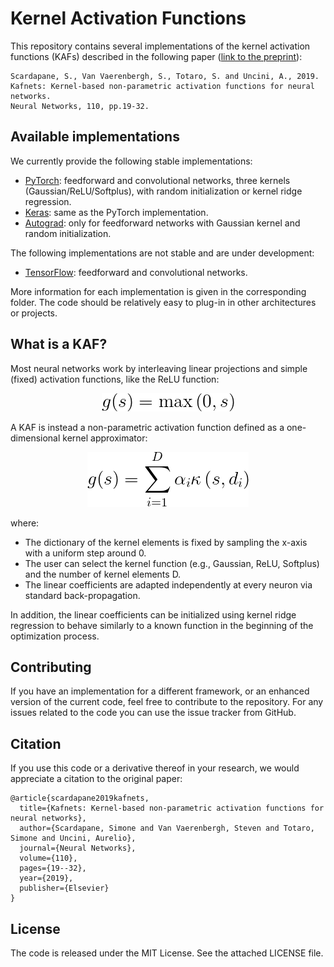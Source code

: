 # Kernel Activation Functions

This repository contains several implementations of the kernel activation functions (KAFs) described in the following paper ([link to the preprint](https://arxiv.org/abs/1707.04035)):
	
	Scardapane, S., Van Vaerenbergh, S., Totaro, S. and Uncini, A., 2019. 
	Kafnets: Kernel-based non-parametric activation functions for neural networks. 
	Neural Networks, 110, pp.19-32.
	
## Available implementations

We currently provide the following stable implementations:

* [PyTorch](/pytorch): feedforward and convolutional networks, three kernels (Gaussian/ReLU/Softplus), with random initialization or kernel ridge regression.
* [Keras](/keras): same as the PyTorch implementation.
* [Autograd](/autograd): only for feedforward networks with Gaussian kernel and random initialization.

The following implementations are not stable and are under development:

* [TensorFlow](/tensorflow/): feedforward and convolutional networks.
	
More information for each implementation is given in the corresponding folder. The code should be relatively easy to plug-in in other architectures or projects.

## What is a KAF?

Most neural networks work by interleaving linear projections and simple (fixed) activation functions, like the ReLU function:

<p align="center">
<img src="eq1.png" />
</p>

A KAF is instead a non-parametric activation function defined as a one-dimensional kernel approximator:

<p align="center">
<img src="eq2.png" />
</p>

where:

* The dictionary of the kernel elements is fixed by sampling the x-axis with a uniform step around 0.
* The user can select the kernel function (e.g., Gaussian, ReLU, Softplus) and the number of kernel elements D.
* The linear coefficients are adapted independently at every neuron via standard back-propagation.

In addition, the linear coefficients can be initialized using kernel ridge regression to behave similarly to a known function in the beginning of the optimization process.

## Contributing

If you have an implementation for a different framework, or an enhanced version of the current code, feel free to contribute to the repository. For any issues related to the code you can use the issue tracker from GitHub.

## Citation

If you use this code or a derivative thereof in your research, we would appreciate a citation to the original paper:

	@article{scardapane2019kafnets,
      title={Kafnets: Kernel-based non-parametric activation functions for neural networks},
      author={Scardapane, Simone and Van Vaerenbergh, Steven and Totaro, Simone and Uncini, Aurelio},
      journal={Neural Networks},
      volume={110},
      pages={19--32},
      year={2019},
      publisher={Elsevier}
    }
	
## License

The code is released under the MIT License. See the attached LICENSE file.
